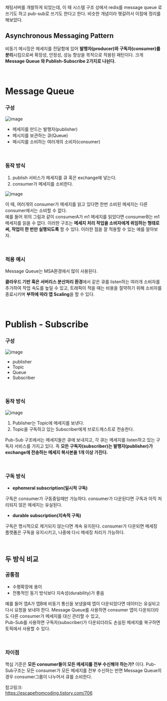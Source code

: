 
채팅서버를 개발하게 되었는데, 이 때 시스템 구조 상에서 redis를 message queue 로 쓰기도 하고 pub-sub로 쓰기도 한다고 한다. 
비슷한 개념이라 헷갈려서 이참에 정리를 해보았다.


## Asynchronous Messaging Pattern

비동기 메시징은 메세지를 전달함에 있어 **발행자(producer)와 구독자(consumer)를 분리**시킴으로써 확장성, 안정성, 성능 향상을 목적으로 적용된 패턴이다. 
크게 **Message Queue 와 Publish-Subscribe 2가지로 나뉜다.**


</br>

# Message Queue

### 구성

![image](https://user-images.githubusercontent.com/45115557/197784009-ad84023f-4bde-4c89-997c-ecbe1c373b78.png)


* 메세지를 만드는 발행자(publisher)
* 메시지를 보관하는 큐(Queue)
* 메시지를 소비하는 여러개의 소비자(consumer)

</br>

### 동작 방식

1. publish 서비스가 메세지를 큐 혹은 exchange에 넣는다.
2. consumer가 메세지를 소비한다. 

![image](https://user-images.githubusercontent.com/45115557/197784785-d0fba5ff-88d6-42fd-9791-af87211d867d.png)

이 때, 여러개의 consumer가 메세지를 읽고 있다면 한번 소비된 메세지는 다른 consumer에서는 소비할 수 없다.    
예를 들어 위의 그림과 같이 consumerA가 m1 메세지를 읽었다면 consumerB는 m1 메세지를 읽을 수 없다. 
이러한 구조는 **메세지 처리 작업을 소비자에게 위임하는 형태로써, 작업이 한 번만 실행되도록** 할 수 있다. 이러한 점을 잘 적용할 수 있는 예를 알아보자. 

</br>

### 적용 예시

Message Queue는 MSA환경에서 많이 사용된다.

**클라우드 기반 혹은 서버리스 분산처리 환경**에서 같은 큐를 listen하는 여러개 소비자를 추가하여 작업 속도를 높일 수 있고, 트래픽이 적을 때는 비용을 절약하기 위해 소비자를 종료시키며 **부하에 따라 앱 Scaling**을 할 수 있다. 

</br>


# Publish - Subscribe

### 구성

![image](https://user-images.githubusercontent.com/45115557/197793457-7e33d2b5-15b3-47da-bd3e-816c48bb7f85.png)

* publisher
* Topic
* Queue
* Subscriber

</br>

### 동작 방식 

![image](https://user-images.githubusercontent.com/45115557/197794664-eeed5d05-e784-44ca-a511-a105a6e40dd1.png)

1. Publisher는 Topic에 메세지를 보낸다. 
2. Topic을 구독하고 있는 Subscriber에게 브로드캐스트로 전송한다.

Pub-Sub 구조에서는 메세지들은 큐에 보내지고, 각 큐는 메세지를 listen하고 있는 구독자 서비스를 가지고 있다.
즉 **모든 구독자(subscriber)는 발행자(publisher)가 exchange에 전송하는 메세지 복사본을 1개 이상 가진다.** 

</br>

### 구독 방식

* **ephemeral subscription(일시적 구독)**

구독은 consumer가 구동중일때만 가능하다. consumer가 다운된다면 구독과 아직 처리되지 않은 메세지는 유실된다. 

* **durable subscription(지속적 구독)**

구독은 명시적으로 제거되지 않는다면 계속 유지된다. consumer가 다운되면 메세징 플랫폼은 구독을 유지시키고, 나중에 다시 메세징 처리가 가능하다. 

</br>

## 두 방식 비교

### 공통점

* 수평확장에 용이
* 전통적인 동기 방식보다 지속성(durability)가 좋음

예를 들어 앱A가 앱B에 비동기 통신을 보냈을때 앱이 다운되었다면 데이터는 유실되고 다시 요청을 보내야 한다. 
Message Queue를 사용하면 consumer 앱이 다운되더라도 다른 consumer가 메세지를 대신 관리할 수 있고,    
Pub-Sub를 사용하면 구독자(subscriber)가 다운되더라도 손실된 메세지를 복구하면 토픽에서 사용할 수 있다. 

</br>

### 차이점

핵심 기준은 **모든 consumer들이 모든 메세지를 전부 수신해야 하는가?** 이다.
Pub-Sub구조는 모든 consumer가 모든 메세지를 전부 수신하는 반면 Message Queue의 경우 consumer그룹이 나누어서 큐를 소비한다. 





참고링크:   
https://escapefromcoding.tistory.com/706

